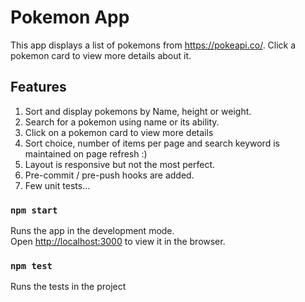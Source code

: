 # Pokemon App

This app displays a list of pokemons from https://pokeapi.co/. 
Click a pokemon card to view more details about it. 

## Features

1. Sort and display pokemons by Name, height or weight.
2. Search for a pokemon using name or its ability.
3. Click on a pokemon card to view more details
4. Sort choice, number of items per page and search keyword is maintained on page refresh :)
5. Layout is responsive but not the most perfect.
6. Pre-commit / pre-push hooks are added.
7. Few unit tests...

### `npm start`

Runs the app in the development mode.\
Open [http://localhost:3000](http://localhost:3000) to view it in the browser.

### `npm test`

Runs the tests in the project
